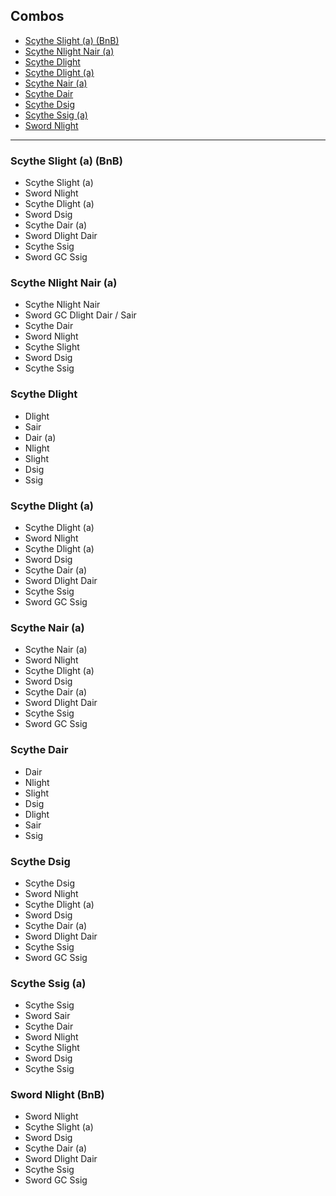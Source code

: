 ## Combos
- [Scythe Slight (a) (BnB)](#scythe-slight-a-bnb)
- [Scythe Nlight Nair (a)](#scythe-nlight-nair-a)
- [Scythe Dlight](#scythe-dlight)
- [Scythe Dlight (a)](#scythe-dlight-a)
- [Scythe Nair (a)](#scythe-nair-a)
- [Scythe Dair](#scythe-dair)
- [Scythe Dsig](#scythe-dsig)
- [Scythe Ssig (a)](#scythe-ssig)
- [Sword Nlight](#sword-nlight)

---

### Scythe Slight (a) (BnB)
- Scythe Slight (a)
- Sword Nlight
- Scythe Dlight (a)
- Sword Dsig
- Scythe Dair (a)
- Sword Dlight Dair
- Scythe Ssig
- Sword GC Ssig

### Scythe Nlight Nair (a)
- Scythe Nlight Nair
- Sword GC Dlight Dair / Sair
- Scythe Dair
- Sword Nlight
- Scythe Slight
- Sword Dsig
- Scythe Ssig

### Scythe Dlight
- Dlight
- Sair
- Dair (a)
- Nlight
- Slight
- Dsig
- Ssig

### Scythe Dlight (a)
- Scythe Dlight (a)
- Sword Nlight
- Scythe Dlight (a)
- Sword Dsig
- Scythe Dair (a)
- Sword Dlight Dair
- Scythe Ssig
- Sword GC Ssig

### Scythe Nair (a)
- Scythe Nair (a)
- Sword Nlight
- Scythe Dlight (a)
- Sword Dsig
- Scythe Dair (a)
- Sword Dlight Dair
- Scythe Ssig
- Sword GC Ssig

### Scythe Dair
- Dair
- Nlight
- Slight
- Dsig
- Dlight
- Sair
- Ssig

### Scythe Dsig
- Scythe Dsig
- Sword Nlight
- Scythe Dlight (a)
- Sword Dsig
- Scythe Dair (a)
- Sword Dlight Dair
- Scythe Ssig
- Sword GC Ssig

### Scythe Ssig (a)
- Scythe Ssig
- Sword Sair
- Scythe Dair
- Sword Nlight
- Scythe Slight
- Sword Dsig
- Scythe Ssig

### Sword Nlight (BnB)
- Sword Nlight
- Scythe Slight (a)
- Sword Dsig
- Scythe Dair (a)
- Sword Dlight Dair
- Scythe Ssig
- Sword GC Ssig
